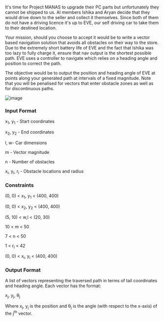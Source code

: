 It's time for Project MANAS to upgrade their PC parts but unfortunately they cannot be shipped to us. AI members Ishika and Aryan decide that they would drive down to the seller and collect it themselves. Since both of them do not have a driving licence it's up to EVE, our self driving car to take them to their destined location. 


Your mission, should you choose to accept it would be to write a vector based navigation solution that avoids all obstacles on their way to the store.
Due to the extremely short battery life of EVE and the fact that Ishika was too lazy to fully charge it, ensure that nav output is the shortest possible path.
EVE uses a controller to navigate which relies on a heading angle and position to correct the path.


The objective would be to output the position and heading angle of EVE at points along your generated path at intervals of a fixed magnitude.
Note that you will be penalised for vectors that enter obstacle zones as well as for discontinuous paths.


![image](https://s3.amazonaws.com/hr-assets/0/1636193192-e7e01e1b8b-Screenshotfrom2021-11-0615-28-08.png)

### Input Format

x<sub>1</sub>,  y<sub>1</sub> - Start coordinates

x<sub>2</sub>,  y<sub>2</sub> - End coordinates

l, w- Car dimensions

m - Vector magnitude

n - Number of obstacles

x<sub>i</sub>,  y<sub>i</sub>,  r<sub>i</sub> - Obstacle locations and radius

### Constraints

(0, 0) < x<sub>1</sub>,  y<sub>1</sub> < (400, 400)

(0, 0) < x<sub>2</sub>,  y<sub>2</sub> < (400, 400)

(5, 10) < w,l < (20, 30)

10 < m < 50 

7 < n < 50 

1 < r<sub>i</sub> < 42

(0, 0) < x<sub>i</sub>, y<sub>i</sub> < (400, 400)

### Output Format

A list of vectors representing the traversed path in terms of tail coordinates and heading angle. Each vector has the format:

x<sub>j</sub>, y<sub>j</sub>, &theta;<sub>j</sub>

Where x<sub>j</sub>, y<sub>j</sub> is the position and  &theta;<sub>j</sub> is the angle (with respect to the x-axis) of the j<sup>th</sup> vector.
